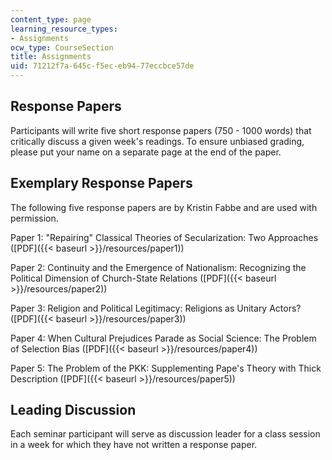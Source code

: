 ```yaml
---
content_type: page
learning_resource_types:
- Assignments
ocw_type: CourseSection
title: Assignments
uid: 71212f7a-645c-f5ec-eb94-77eccbce57de
---
```


Response Papers
---------------

Participants will write five short response papers (750 - 1000 words) that critically discuss a given week's readings. To ensure unbiased grading, please put your name on a separate page at the end of the paper.

Exemplary Response Papers
-------------------------

The following five response papers are by Kristin Fabbe and are used with permission.

Paper 1: "Repairing" Classical Theories of Secularization: Two Approaches ([PDF]({{< baseurl >}}/resources/paper1))

Paper 2: Continuity and the Emergence of Nationalism: Recognizing the Political Dimension of Church-State Relations ([PDF]({{< baseurl >}}/resources/paper2))

Paper 3: Religion and Political Legitimacy: Religions as Unitary Actors? ([PDF]({{< baseurl >}}/resources/paper3))

Paper 4: When Cultural Prejudices Parade as Social Science: The Problem of Selection Bias ([PDF]({{< baseurl >}}/resources/paper4))

Paper 5: The Problem of the PKK: Supplementing Pape's Theory with Thick Description ([PDF]({{< baseurl >}}/resources/paper5))

Leading Discussion
------------------

Each seminar participant will serve as discussion leader for a class session in a week for which they have not written a response paper.